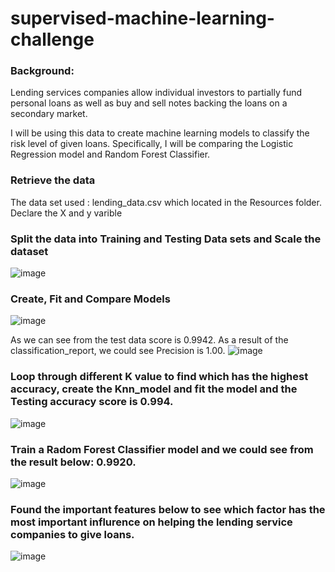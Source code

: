 # supervised-machine-learning-challenge
### Background:

Lending services companies allow individual investors to partially fund personal loans as well as buy and sell notes backing the loans on a secondary market.

I will be using this data to create machine learning models to classify the risk level of given loans. Specifically, I will be comparing the Logistic Regression model and Random Forest Classifier.

### Retrieve the data
The data set used : lending_data.csv which located in the Resources folder.
Declare the X and y varible 
### Split the data into Training and Testing Data sets and Scale the dataset
![image](https://user-images.githubusercontent.com/109451707/208414986-09c3a0cc-400e-470a-9eb0-9da03424d04a.png)

### Create, Fit and Compare Models
![image](https://user-images.githubusercontent.com/109451707/208415161-4d37c18a-307d-4b54-93cb-56ac8d0752a8.png)

As we can see from the test data score is 0.9942. As a result of the classification_report, we could see Precision is 1.00.
![image](https://user-images.githubusercontent.com/109451707/208416806-e203c915-bf9e-4d0c-b25a-1c333e9a68b9.png)

### Loop through different K value to find which has the highest accuracy, create the Knn_model and fit the model and the Testing accuracy score is 0.994.
![image](https://user-images.githubusercontent.com/109451707/208416911-44779f99-37e5-4210-b2e0-3255dd9d9751.png)

### Train a Radom Forest Classifier model and we could see from the result below: 0.9920.
![image](https://user-images.githubusercontent.com/109451707/208416953-f5201f74-1284-4e1d-9d9e-e5b2317ed4d4.png)

### Found the important features below to see which factor has the most important influrence on helping the lending service companies to give loans.
![image](https://user-images.githubusercontent.com/109451707/208416986-88c71736-e7df-4b20-81b0-f3490bb02572.png)

